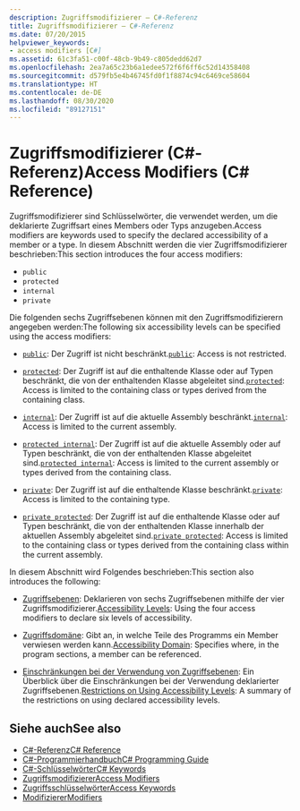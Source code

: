 ```yaml
---
description: Zugriffsmodifizierer – C#-Referenz
title: Zugriffsmodifizierer – C#-Referenz
ms.date: 07/20/2015
helpviewer_keywords:
- access modifiers [C#]
ms.assetid: 61c3fa51-c00f-48cb-9b49-c805dedd62d7
ms.openlocfilehash: 2ea7a65c23b6a1edee572f6f6ff6c52d14358408
ms.sourcegitcommit: d579fb5e4b46745fd0f1f8874c94c6469ce58604
ms.translationtype: HT
ms.contentlocale: de-DE
ms.lasthandoff: 08/30/2020
ms.locfileid: "89127151"
---
```

# <a name="access-modifiers-c-reference"></a><span data-ttu-id="dddb2-103">Zugriffsmodifizierer (C#-Referenz)</span><span class="sxs-lookup"><span data-stu-id="dddb2-103">Access Modifiers (C# Reference)</span></span>
<span data-ttu-id="dddb2-104">Zugriffsmodifizierer sind Schlüsselwörter, die verwendet werden, um die deklarierte Zugriffsart eines Members oder Typs anzugeben.</span><span class="sxs-lookup"><span data-stu-id="dddb2-104">Access modifiers are keywords used to specify the declared accessibility of a member or a type.</span></span> <span data-ttu-id="dddb2-105">In diesem Abschnitt werden die vier Zugriffsmodifizierer beschrieben:</span><span class="sxs-lookup"><span data-stu-id="dddb2-105">This section introduces the four access modifiers:</span></span>  
  
- `public`
- `protected`
- `internal`
- `private`
  
 <span data-ttu-id="dddb2-106">Die folgenden sechs Zugriffsebenen können mit den Zugriffsmodifizierern angegeben werden:</span><span class="sxs-lookup"><span data-stu-id="dddb2-106">The following six accessibility levels can be specified using the access modifiers:</span></span>  
  
- <span data-ttu-id="dddb2-107">[`public`](public.md): Der Zugriff ist nicht beschränkt.</span><span class="sxs-lookup"><span data-stu-id="dddb2-107">[`public`](public.md): Access is not restricted.</span></span>  
  
- <span data-ttu-id="dddb2-108">[`protected`](protected.md): Der Zugriff ist auf die enthaltende Klasse oder auf Typen beschränkt, die von der enthaltenden Klasse abgeleitet sind.</span><span class="sxs-lookup"><span data-stu-id="dddb2-108">[`protected`](protected.md): Access is limited to the containing class or types derived from the containing class.</span></span>  
  
- <span data-ttu-id="dddb2-109">[`internal`](internal.md): Der Zugriff ist auf die aktuelle Assembly beschränkt.</span><span class="sxs-lookup"><span data-stu-id="dddb2-109">[`internal`](internal.md): Access is limited to the current assembly.</span></span>  
  
- <span data-ttu-id="dddb2-110">[`protected internal`](protected-internal.md): Der Zugriff ist auf die aktuelle Assembly oder auf Typen beschränkt, die von der enthaltenden Klasse abgeleitet sind.</span><span class="sxs-lookup"><span data-stu-id="dddb2-110">[`protected internal`](protected-internal.md): Access is limited to the current assembly or types derived from the containing class.</span></span>  
  
- <span data-ttu-id="dddb2-111">[`private`](private.md): Der Zugriff ist auf die enthaltende Klasse beschränkt.</span><span class="sxs-lookup"><span data-stu-id="dddb2-111">[`private`](private.md): Access is limited to the containing type.</span></span>  

- <span data-ttu-id="dddb2-112">[`private protected`](private-protected.md): Der Zugriff ist auf die enthaltende Klasse oder auf Typen beschränkt, die von der enthaltenden Klasse innerhalb der aktuellen Assembly abgeleitet sind.</span><span class="sxs-lookup"><span data-stu-id="dddb2-112">[`private protected`](private-protected.md): Access is limited to the containing class or types derived from the containing class within the current assembly.</span></span>  
  
 <span data-ttu-id="dddb2-113">In diesem Abschnitt wird Folgendes beschrieben:</span><span class="sxs-lookup"><span data-stu-id="dddb2-113">This section also introduces the following:</span></span>  
  
- <span data-ttu-id="dddb2-114">[Zugriffsebenen](./accessibility-levels.md): Deklarieren von sechs Zugriffsebenen mithilfe der vier Zugriffsmodifizierer.</span><span class="sxs-lookup"><span data-stu-id="dddb2-114">[Accessibility Levels](./accessibility-levels.md): Using the four access modifiers to declare six levels of accessibility.</span></span>  
  
- <span data-ttu-id="dddb2-115">[Zugriffsdomäne](./accessibility-domain.md): Gibt an, in welche Teile des Programms ein Member verwiesen werden kann.</span><span class="sxs-lookup"><span data-stu-id="dddb2-115">[Accessibility Domain](./accessibility-domain.md): Specifies where, in the program sections, a member can be referenced.</span></span>  
  
- <span data-ttu-id="dddb2-116">[Einschränkungen bei der Verwendung von Zugriffsebenen](./restrictions-on-using-accessibility-levels.md): Ein Überblick über die Einschränkungen bei der Verwendung deklarierter Zugriffsebenen.</span><span class="sxs-lookup"><span data-stu-id="dddb2-116">[Restrictions on Using Accessibility Levels](./restrictions-on-using-accessibility-levels.md): A summary of the restrictions on using declared accessibility levels.</span></span>  
  
## <a name="see-also"></a><span data-ttu-id="dddb2-117">Siehe auch</span><span class="sxs-lookup"><span data-stu-id="dddb2-117">See also</span></span>

- [<span data-ttu-id="dddb2-118">C#-Referenz</span><span class="sxs-lookup"><span data-stu-id="dddb2-118">C# Reference</span></span>](../index.md)
- [<span data-ttu-id="dddb2-119">C#-Programmierhandbuch</span><span class="sxs-lookup"><span data-stu-id="dddb2-119">C# Programming Guide</span></span>](../../programming-guide/index.md)
- [<span data-ttu-id="dddb2-120">C#-Schlüsselwörter</span><span class="sxs-lookup"><span data-stu-id="dddb2-120">C# Keywords</span></span>](./index.md)
- [<span data-ttu-id="dddb2-121">Zugriffsmodifizierer</span><span class="sxs-lookup"><span data-stu-id="dddb2-121">Access Modifiers</span></span>](../../programming-guide/classes-and-structs/access-modifiers.md)
- [<span data-ttu-id="dddb2-122">Zugriffsschlüsselwörter</span><span class="sxs-lookup"><span data-stu-id="dddb2-122">Access Keywords</span></span>](base.md)
- [<span data-ttu-id="dddb2-123">Modifizierer</span><span class="sxs-lookup"><span data-stu-id="dddb2-123">Modifiers</span></span>](index.md)
